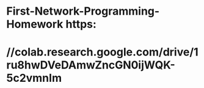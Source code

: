 # First-Network-Programming-Homework https:
# //colab.research.google.com/drive/1ru8hwDVeDAmwZncGN0ijWQK-5c2vmnIm
